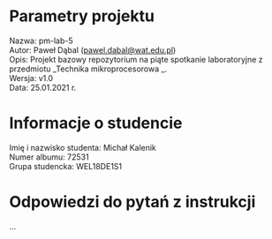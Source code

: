 # Parametry projektu

Nazwa: pm-lab-5  
Autor: Paweł Dąbal (pawel.dabal@wat.edu.pl)  
Opis: Projekt bazowy repozytorium na piąte spotkanie laboratoryjne z przedmiotu _Technika mikroprocesorowa _.  
Wersja: v1.0  
Data: 25.01.2021 r.

# Informacje o studencie

Imię i nazwisko studenta: Michał Kalenik   
Numer albumu: 72531  
Grupa studencka: WEL18DE1S1

# Odpowiedzi do pytań z instrukcji
...
